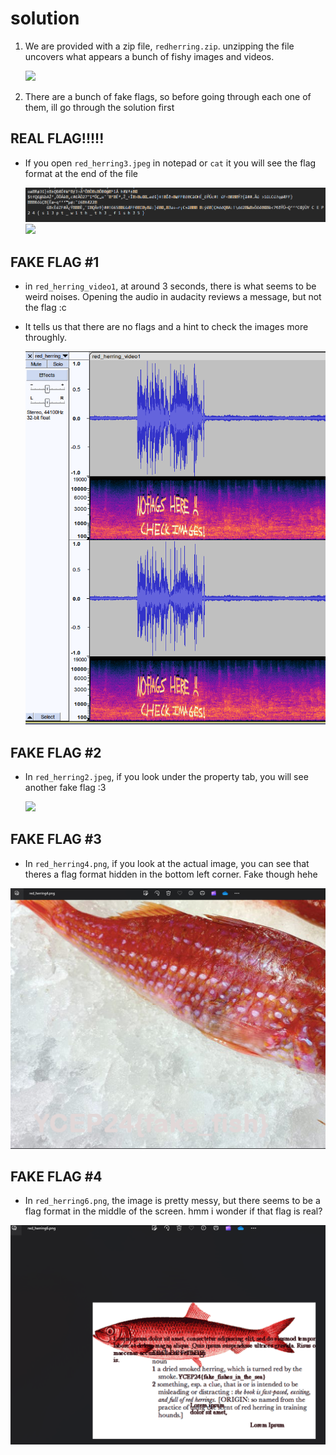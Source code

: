 # solution

1. We are provided with a zip file, `redherring.zip`. unzipping the file uncovers what appears a bunch of fishy images and videos.
   
   ![](C:\Users\minty\Documents\ctf%20question\red%20herrings\solution\images\ss1.png)

2. There are a bunch of fake flags, so before going through each one of them, ill go through the solution first

## REAL FLAG!!!!!

- If you open `red_herring3.jpeg` in notepad or `cat` it you will see the flag format at the end of the file
  
  ![](images/ss6.png)![](C:\Users\minty\Documents\ctf%20question\red%20herrings\solution\images\ss7.png)

## FAKE FLAG #1

- in `red_herring_video1`, at around 3 seconds, there is what seems to be weird noises. Opening the audio in audacity reviews a message, but not the flag :c

- It tells us that there are no flags and a hint to check the images more throughly.
  
  ![](images/ss2.png)

## FAKE FLAG #2

- In `red_herring2.jpeg`, if you look under the property tab, you will see another fake flag :3
  
  ![](C:\Users\minty\Documents\ctf%20question\red%20herrings\solution\images\ss3.png)

## FAKE FLAG #3

- In `red_herring4.png`, if you look at the actual image, you can see that theres a flag format hidden in the bottom left corner. Fake though hehe

![](images/ss4.png)

## FAKE FLAG #4

- In `red_herring6.png`, the image is pretty messy, but there seems to be a flag format in the middle of the screen. hmm i wonder if that flag is real?

![](images/ss5.png)
